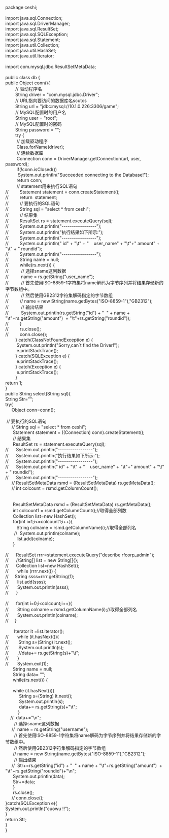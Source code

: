 package ceshi;<br />
<br />
import java.sql.Connection;<br />
import java.sql.DriverManager;<br />
import java.sql.ResultSet;<br />
import java.sql.SQLException;<br />
import java.sql.Statement;<br />
import java.util.Collection;<br />
import java.util.HashSet;<br />
import java.util.Iterator;<br />
<br />
import com.mysql.jdbc.ResultSetMetaData;<br />
<br />
public class db {<br />
public Object conn(){<br />
&nbsp; &nbsp; &nbsp; &nbsp; // 驱动程序名<br />
&nbsp; &nbsp; &nbsp; &nbsp; String driver = "com.mysql.jdbc.Driver";<br />
&nbsp; &nbsp; &nbsp; &nbsp; // URL指向要访问的数据库名scutcs<br />
&nbsp; &nbsp; &nbsp; &nbsp; String url = "jdbc:mysql://10.1.0.226:3306/game";<br />
&nbsp; &nbsp; &nbsp; &nbsp; // MySQL配置时的用户名<br />
&nbsp; &nbsp; &nbsp; &nbsp; String user = "root";&nbsp;<br />
&nbsp; &nbsp; &nbsp; &nbsp; // MySQL配置时的密码<br />
&nbsp; &nbsp; &nbsp; &nbsp; String password = "";<br />
&nbsp; &nbsp; &nbsp; &nbsp; try {&nbsp;<br />
&nbsp; &nbsp; &nbsp; &nbsp; &nbsp;// 加载驱动程序<br />
&nbsp; &nbsp; &nbsp; &nbsp; &nbsp;Class.forName(driver);<br />
&nbsp; &nbsp; &nbsp; &nbsp; &nbsp;// 连续数据库<br />
&nbsp; &nbsp; &nbsp; &nbsp; &nbsp;Connection conn = DriverManager.getConnection(url, user, password);<br />
&nbsp; &nbsp; &nbsp; &nbsp; &nbsp;if(!conn.isClosed())&nbsp;<br />
&nbsp; &nbsp; &nbsp; &nbsp; &nbsp; System.out.println("Succeeded connecting to the Database!");<br />
&nbsp; &nbsp; &nbsp; &nbsp; &nbsp;return conn;<br />
&nbsp; &nbsp; &nbsp; &nbsp; &nbsp;// statement用来执行SQL语句<br />
// &nbsp; &nbsp; &nbsp; &nbsp; Statement statement = conn.createStatement();<br />
// &nbsp; &nbsp; &nbsp; &nbsp; return &nbsp;statement;<br />
// &nbsp; &nbsp; &nbsp; &nbsp; // 要执行的SQL语句<br />
// &nbsp; &nbsp; &nbsp; &nbsp; String sql = "select * from ceshi";<br />
// &nbsp; &nbsp; &nbsp; &nbsp; // 结果集<br />
// &nbsp; &nbsp; &nbsp; &nbsp; ResultSet rs = statement.executeQuery(sql);<br />
// &nbsp; &nbsp; &nbsp; &nbsp; System.out.println("-----------------");<br />
// &nbsp; &nbsp; &nbsp; &nbsp; System.out.println("执行结果如下所示:");<br />
// &nbsp; &nbsp; &nbsp; &nbsp; System.out.println("-----------------");<br />
// &nbsp; &nbsp; &nbsp; &nbsp; System.out.println(" id" + "\t" + " &nbsp; &nbsp;user_name" + "\t"+" amount" + "\t" + " roundid");<br />
// &nbsp; &nbsp; &nbsp; &nbsp; System.out.println("-----------------");<br />
// &nbsp; &nbsp; &nbsp; &nbsp; String name = null;<br />
// &nbsp; &nbsp; &nbsp; &nbsp; while(rs.next()) {<br />
// &nbsp; &nbsp; &nbsp; &nbsp; &nbsp;// 选择sname这列数据<br />
// &nbsp; &nbsp; &nbsp; &nbsp; &nbsp;name = rs.getString("user_name");<br />
// &nbsp; &nbsp; &nbsp; &nbsp; &nbsp;// 首先使用ISO-8859-1字符集将name解码为字节序列并将结果存储新的字节数组中。<br />
// &nbsp; &nbsp; &nbsp; &nbsp; &nbsp;// 然后使用GB2312字符集解码指定的字节数组<br />
// &nbsp; &nbsp; &nbsp; &nbsp; // name = new String(name.getBytes("ISO-8859-1"),"GB2312");<br />
// &nbsp; &nbsp; &nbsp; &nbsp; &nbsp;// 输出结果<br />
// &nbsp; &nbsp; &nbsp; &nbsp; &nbsp;System.out.println(rs.getString("id") + " &nbsp;" + name + "\t"+rs.getString("amount") &nbsp;+ "\t"+rs.getString("roundid"));<br />
// &nbsp; &nbsp; &nbsp; &nbsp; }<br />
// &nbsp; &nbsp; &nbsp; &nbsp; rs.close();<br />
// &nbsp; &nbsp; &nbsp; &nbsp; conn.close();<br />
&nbsp; &nbsp; &nbsp; &nbsp; } catch(ClassNotFoundException e) {<br />
&nbsp; &nbsp; &nbsp; &nbsp; &nbsp;System.out.println("Sorry,can`t find the Driver!");&nbsp;<br />
&nbsp; &nbsp; &nbsp; &nbsp; &nbsp;e.printStackTrace();<br />
&nbsp; &nbsp; &nbsp; &nbsp; } catch(SQLException e) {<br />
&nbsp; &nbsp; &nbsp; &nbsp; &nbsp;e.printStackTrace();<br />
&nbsp; &nbsp; &nbsp; &nbsp; } catch(Exception e) {<br />
&nbsp; &nbsp; &nbsp; &nbsp; &nbsp;e.printStackTrace();<br />
&nbsp; &nbsp; &nbsp; &nbsp; }<br />
return 1;&nbsp;<br />
}<br />
public String select(String sql){<br />
String Str="";<br />
try{<br />
&nbsp; &nbsp; &nbsp;Object conn=conn();<br />
<br />
&nbsp;// 要执行的SQL语句<br />
&nbsp; &nbsp; &nbsp;// String sql = "select * from ceshi";<br />
&nbsp; &nbsp; &nbsp; Statement statement = ((Connection) conn).createStatement();<br />
&nbsp; &nbsp; &nbsp; // 结果集<br />
&nbsp; &nbsp; &nbsp; ResultSet rs = statement.executeQuery(sql);<br />
// &nbsp; &nbsp; &nbsp;System.out.println("-----------------");<br />
// &nbsp; &nbsp; &nbsp;System.out.println("执行结果如下所示:");<br />
// &nbsp; &nbsp; &nbsp;System.out.println("-----------------");<br />
// &nbsp; &nbsp; &nbsp;System.out.println(" id" + "\t" + " &nbsp; &nbsp;user_name" + "\t"+" amount" + "\t" + " roundid");<br />
// &nbsp; &nbsp; &nbsp;System.out.println("-----------------");<br />
&nbsp; &nbsp; &nbsp;// ResultSetMetaData rsmd = (ResultSetMetaData) rs.getMetaData();<br />
&nbsp; &nbsp; &nbsp;// int colcount = rsmd.getColumnCount();<br />
&nbsp; &nbsp; &nbsp;<br />
&nbsp;&nbsp;<br />
&nbsp; &nbsp; &nbsp; ResultSetMetaData rsmd = (ResultSetMetaData) rs.getMetaData();<br />
&nbsp; &nbsp; &nbsp; int colcount1 = rsmd.getColumnCount();//取得全部列数<br />
&nbsp; &nbsp; &nbsp; Collection list=new HashSet();<br />
&nbsp; &nbsp; &nbsp; for(int i=1;i&lt;=colcount1;i++){<br />
&nbsp; &nbsp; &nbsp; &nbsp; &nbsp;String colname = rsmd.getColumnName(i);//取得全部列名<br />
&nbsp; &nbsp; &nbsp; &nbsp;// &nbsp;System.out.println(colname);<br />
&nbsp; &nbsp; &nbsp; &nbsp; &nbsp;list.add(colname);<br />
&nbsp; &nbsp; &nbsp; }<br />
&nbsp; &nbsp;&nbsp;<br />
// &nbsp; &nbsp; &nbsp;ResultSet rrrr=statement.executeQuery("describe rfcorp_admin");<br />
// &nbsp; &nbsp; &nbsp;//String[] list = new String[]{};<br />
// &nbsp; &nbsp; &nbsp;Collection list=new HashSet();<br />
// &nbsp; &nbsp; &nbsp; while (rrrr.next()) {<br />
// &nbsp; &nbsp;	String ssss=rrrr.getString(1);&nbsp;<br />
// &nbsp; &nbsp;	 &nbsp; list.add(ssss);<br />
// &nbsp; &nbsp;	 &nbsp; System.out.println(ssss);<br />
// &nbsp; &nbsp; &nbsp;}<br />
&nbsp; &nbsp;&nbsp;<br />
// &nbsp; &nbsp; &nbsp;for(int i=0;i&lt;colcount;i++){<br />
// &nbsp; &nbsp;	 &nbsp; String colname = rsmd.getColumnName(i);//取得全部列名<br />
// &nbsp; &nbsp;	 &nbsp; System.out.println(colname);<br />
// &nbsp; &nbsp;	}<br />
&nbsp; &nbsp; &nbsp; &nbsp;<br />
&nbsp; &nbsp; &nbsp; &nbsp;Iterator it =list.iterator();<br />
// &nbsp; &nbsp; &nbsp; while (it.hasNext()){<br />
//	 &nbsp; &nbsp; &nbsp; &nbsp;String s=(String) it.next();<br />
//	 &nbsp; &nbsp; &nbsp; &nbsp;System.out.println(s);<br />
//	 &nbsp; &nbsp; &nbsp; &nbsp;//data+= rs.getString(s)+"\t";<br />
//	 &nbsp; &nbsp; &nbsp; }<br />
// &nbsp; &nbsp; &nbsp; System.exit(1);<br />
&nbsp; &nbsp; &nbsp; String name = null;<br />
&nbsp; &nbsp; &nbsp; String data= "";<br />
&nbsp; &nbsp; &nbsp; while(rs.next()) {<br />
&nbsp; &nbsp; 	 &nbsp;<br />
&nbsp; &nbsp; 	 &nbsp; while (it.hasNext()){<br />
&nbsp; &nbsp; 	 &nbsp; &nbsp; &nbsp; &nbsp;String s=(String) it.next();<br />
&nbsp; &nbsp; 	 &nbsp; &nbsp; &nbsp; &nbsp;System.out.println(s);<br />
&nbsp; &nbsp; 	 &nbsp; &nbsp; &nbsp; &nbsp;data+= rs.getString(s)+"\t";<br />
&nbsp; &nbsp; 	 &nbsp; &nbsp; &nbsp; }<br />
&nbsp; &nbsp; 	 // &nbsp;data+="\n";<br />
&nbsp; &nbsp; &nbsp; &nbsp;// 选择sname这列数据<br />
&nbsp; &nbsp; &nbsp;// &nbsp;name = rs.getString("username");<br />
&nbsp; &nbsp; &nbsp; &nbsp;// 首先使用ISO-8859-1字符集将name解码为字节序列并将结果存储新的字节数组中。<br />
&nbsp; &nbsp; &nbsp; &nbsp;// 然后使用GB2312字符集解码指定的字节数组<br />
&nbsp; &nbsp; &nbsp; // name = new String(name.getBytes("ISO-8859-1"),"GB2312");<br />
&nbsp; &nbsp; &nbsp; &nbsp;// 输出结果<br />
&nbsp; &nbsp; &nbsp;// &nbsp;Str+=rs.getString("id") + " &nbsp;" + name + "\t"+rs.getString("amount") &nbsp;+ "\t"+rs.getString("roundid")+"\n";<br />
&nbsp; &nbsp; &nbsp; System.out.println(data);<br />
&nbsp; &nbsp; &nbsp; Str+=data;<br />
&nbsp; &nbsp; &nbsp; }<br />
&nbsp; &nbsp; &nbsp; rs.close();<br />
&nbsp; &nbsp; &nbsp;// conn.close();<br />
}catch(SQLException e){<br />
System.out.println("cuowu !!");<br />
}<br />
return Str;<br />
}<br />
}<br />
<br />
<br />
